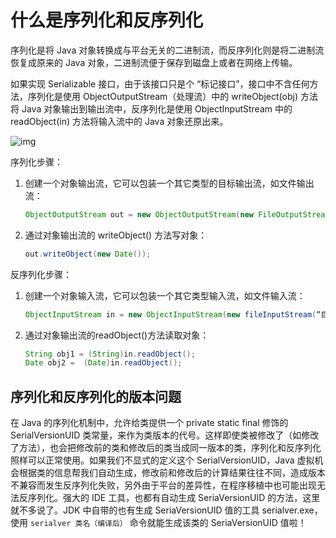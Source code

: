 # 什么是序列化和反序列化

序列化是将 Java 对象转换成与平台无关的二进制流，而反序列化则是将二进制流恢复成原来的 Java 对象，二进制流便于保存到磁盘上或者在网络上传输。

如果实现 Serializable 接口，由于该接口只是个 “标记接口”，接口中不含任何方法，序列化是使用 ObjectOutputStream（处理流）中的 writeObject(obj) 方法将 Java 对象输出到输出流中，反序列化是使用 ObjectInputStream 中的 readObject(in) 方法将输入流中的 Java 对象还原出来。

![img](https://pict-picgo.oss-cn-hangzhou.aliyuncs.com/picture3/202209222037889.png)

序列化步骤：

1. 创建一个对象输出流，它可以包装一个其它类型的目标输出流，如文件输出流：

   ```java
   ObjectOutputStream out = new ObjectOutputStream(new FileOutputStream(“目标地址路径”));

2. 通过对象输出流的 writeObject() 方法写对象：

   ```java
   out.writeObject(new Date());

反序列化步骤：

1. 创建一个对象输入流，它可以包装一个其它类型输入流，如文件输入流：

   ```java
   ObjectInputStream in = new ObjectInputStream(new fileInputStream(“目标地址路径”));
   ```

2. 通过对象输出流的readObject()方法读取对象：

   ```java
   String obj1 = (String)in.readObject();
   Date obj2 =  (Date)in.readObject();
   ```

## 序列化和反序列化的版本问题

在 Java 的序列化机制中，允许给类提供一个 private static final 修饰的 SerialVersionUID 类常量，来作为类版本的代号。这样即使类被修改了（如修改了方法），也会把修改前的类和修改后的类当成同一版本的类，序列化和反序列化照样可以正常使用。如果我们不显式的定义这个 SerialVersionUID，Java 虚拟机会根据类的信息帮我们自动生成，修改前和修改后的计算结果往往不同，造成版本不兼容而发生反序列化失败，另外由于平台的差异性，在程序移植中也可能出现无法反序列化。强大的 IDE 工具，也都有自动生成 SeriaVersionUID 的方法，这里就不多说了。JDK 中自带的也有生成 SeriaVersionUID 值的工具 serialver.exe，使用 `serialver 类名（编译后）` 命令就能生成该类的 SeriaVersionUID 值啦！